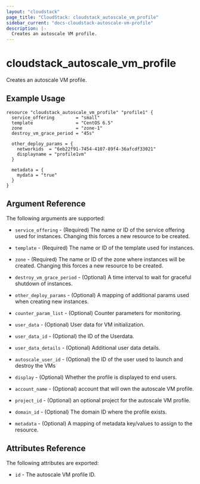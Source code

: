 ```yaml
---
layout: "cloudstack"
page_title: "CloudStack: cloudstack_autoscale_vm_profile"
sidebar_current: "docs-cloudstack-autoscale-vm-profile"
description: |-
  Creates an autoscale VM profile.
---
```


# cloudstack_autoscale_vm_profile

Creates an autoscale VM profile.

## Example Usage

```hcl
resource "cloudstack_autoscale_vm_profile" "profile1" {
  service_offering        = "small"
  template                = "CentOS 6.5"
  zone                    = "zone-1"
  destroy_vm_grace_period = "45s"
  
  other_deploy_params = {
    networkids  = "6eb22f91-7454-4107-89f4-36afcdf33021"
    displayname = "profile1vm"
  }

  metadata = {
    mydata = "true"
  }
}
```

## Argument Reference

The following arguments are supported:

* `service_offering` - (Required) The name or ID of the service offering used
    for instances. Changing this forces a new resource to be created.

* `template` - (Required) The name or ID of the template used for instances.

* `zone` - (Required) The name or ID of the zone where instances will be
    created. Changing this forces a new resource to be created.

* `destroy_vm_grace_period` - (Optional) A time interval to wait for graceful
    shutdown of instances.

* `other_deploy_params` - (Optional) A mapping of additional params used when
    creating new instances.

* `counter_param_list` -  (Optional) Counter parameters for monitoring.

* `user_data` - (Optional) User data for VM initialization.

* `user_data_id` - (Optional) the ID of the Userdata.

* `user_data_details` - (Optional) Additional user data details.

* `autoscale_user_id` - (Optional) the ID of the user used to launch and destroy the VMs

* `display` - (Optional) Whether the profile is displayed to end users.    

* `account_name` - (Optional) account that will own the autoscale VM profile.    

* `project_id` - (Optional) an optional project for the autoscale VM profile.    

* `domain_id` - (Optional) The domain ID where the profile exists.

* `metadata` - (Optional) A mapping of metadata key/values to assign to the
    resource.

## Attributes Reference

The following attributes are exported:

* `id` - The autoscale VM profile ID.
